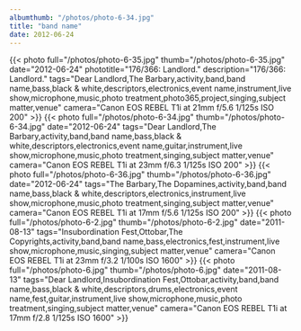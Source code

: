 ```yaml
---
albumthumb: "/photos/photo-6-34.jpg"
title: "band name"
date: 2012-06-24
---
```

{{< photo full="/photos/photo-6-35.jpg" thumb="/photos/photo-6-35.jpg" date="2012-06-24" phototitle="176/366: Landlord." description="176/366: Landlord." tags="Dear Landlord,The Barbary,activity,band,band name,bass,black & white,descriptors,electronics,event name,instrument,live show,microphone,music,photo treatment,photo365,project,singing,subject matter,venue" camera="Canon EOS REBEL T1i at 21mm f/5.6 1/125s ISO 200" >}}
{{< photo full="/photos/photo-6-34.jpg" thumb="/photos/photo-6-34.jpg" date="2012-06-24" tags="Dear Landlord,The Barbary,activity,band,band name,bass,black & white,descriptors,electronics,event name,guitar,instrument,live show,microphone,music,photo treatment,singing,subject matter,venue" camera="Canon EOS REBEL T1i at 23mm f/6.3 1/125s ISO 200" >}}
{{< photo full="/photos/photo-6-36.jpg" thumb="/photos/photo-6-36.jpg" date="2012-06-24" tags="The Barbary,The Dopamines,activity,band,band name,bass,black & white,descriptors,electronics,instrument,live show,microphone,music,photo treatment,singing,subject matter,venue" camera="Canon EOS REBEL T1i at 17mm f/5.6 1/125s ISO 200" >}}
{{< photo full="/photos/photo-6-2.jpg" thumb="/photos/photo-6-2.jpg" date="2011-08-13" tags="Insubordination Fest,Ottobar,The Copyrights,activity,band,band name,bass,electronics,fest,instrument,live show,microphone,music,singing,subject matter,venue" camera="Canon EOS REBEL T1i at 23mm f/3.2 1/100s ISO 1600" >}}
{{< photo full="/photos/photo-6.jpg" thumb="/photos/photo-6.jpg" date="2011-08-13" tags="Dear Landlord,Insubordination Fest,Ottobar,activity,band,band name,bass,black & white,descriptors,drums,electronics,event name,fest,guitar,instrument,live show,microphone,music,photo treatment,singing,subject matter,venue" camera="Canon EOS REBEL T1i at 17mm f/2.8 1/125s ISO 1600" >}}
